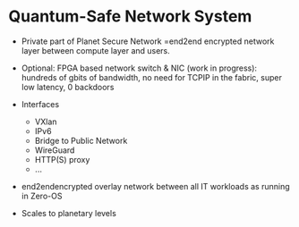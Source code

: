 # Quantum-Safe Network System

- Private part of Planet Secure Network =end2end encrypted network layer between compute layer and users. 
- Optional: FPGA based network switch & NIC (work in progress): 
hundreds of gbits of bandwidth, no need for TCPIP in the fabric, super low latency, 0 backdoors

- Interfaces
  - VXlan
  - IPv6
  - Bridge to Public Network
  - WireGuard
  - HTTP(S) proxy
  - ...
- end2endencrypted overlay network between all IT workloads as running in Zero-OS
- Scales to planetary levels

